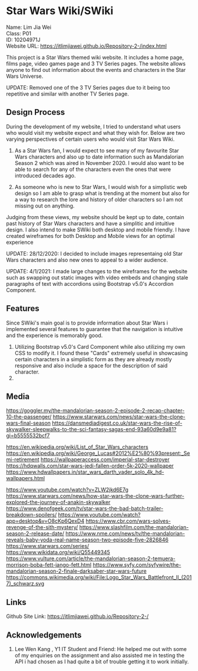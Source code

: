<h1>Star Wars Wiki/SWiki</h1>

Name: Lim Jia Wei<br>
Class: P01<br>
ID: 10204971J<br>
Website URL: https://itlimjiawei.github.io/Repository-2-/index.html<br>

This project is a Star Wars themed wiki website. It includes a home page, films page, video games page and 3 TV Series pages. The website allows anyone to find out information about the events and characters in the Star Wars Universe. 

UPDATE: Removed one of the 3 TV Series pages due to it being too repetitive and similar with another TV Series page.

<h2>Design Process</h2>

During the development of my website, I tried to understand what users who would visit my website expect and what they wish for. Below are two varying perspectives of certain users who would visit Star Wars Wiki.

1. As a Star Wars fan, I would expect to see many of my favourite Star Wars characters and also up to date information such as Mandalorian Season 2 which was aired in November 2020. I would also want to be able to search for any of the characters even the ones that were introduced decades ago.

2. As someone who is new to Star Wars, I would wish for a simplistic web design so I am able to grasp what is trending at the moment but also for a way to research the lore and history of older characters so I am not missing out on anything. 

Judging from these views, my website should be kept up to date, contain past history of Star Wars characters and have a simplitic and intuitive design. I also intend to make SWiki both desktop and mobile friendly. I have created wireframes for both Desktop and Mobile views for an optimal experience

UPDATE: 28/12/2020: I decided to include images representaing old Star Wars characters and also new ones to appeal to a wider audience.

UPDATE: 4/1/2021: I made large changes to the wireframes for the website such as swapping out static images with video embeds and changing stale paragraphs of text with accordions using Bootstrap v5.0's Accordion Component.






<h2>Features</h2>

Since SWiki's main goal is to provide information about Star Wars i implemented several features to guarantee that the navigation is intuitive and the experience is memorably good.

1. Utilizing Bootstrap v5.0's Card Component while also utilizing my own CSS to modify it. I found these "Cards" extremely useful in showcasing certain characters in a simplistic form as they are already mostly responsive and also include a space for the description of said character.
2. 













<h2>Media</h2>

https://goggler.my/the-mandalorian-season-2-episode-2-recap-chapter-10-the-passenger/ 
https://www.starwars.com/news/star-wars-the-clone-wars-final-season
https://dansmediadigest.co.uk/star-wars-the-rise-of-skywalker-sleepwalks-to-the-sci-fantasy-sagas-end-93a60d9e9a81?gi=b5555532bcf7

https://en.wikipedia.org/wiki/List_of_Star_Wars_characters
https://en.wikipedia.org/wiki/George_Lucas#2012%E2%80%93present:_Semi-retirement
https://wallpaperaccess.com/imperial-star-destroyer
https://hdqwalls.com/star-wars-jedi-fallen-order-5k-2020-wallpaper
https://www.hdwallpapers.in/star_wars_darth_vader_solo_4k_hd-wallpapers.html

https://www.youtube.com/watch?v=ZLW2jkd6E7g
https://www.starwars.com/news/how-star-wars-the-clone-wars-further-explored-the-journey-of-anakin-skywalker
https://www.denofgeek.com/tv/star-wars-the-bad-batch-trailer-breakdown-spoilers/
https://www.youtube.com/watch?app=desktop&v=O8cKp6QexD4
https://www.cbr.com/wars-solves-revenge-of-the-sith-mystery/
https://www.slashfilm.com/the-mandalorian-season-2-release-date/
https://www.nme.com/news/tv/the-mandalorian-reveals-baby-yoda-real-name-season-two-episode-five-2826846
https://www.starwars.com/series/
https://www.wikidata.org/wiki/Q55449345
https://www.vulture.com/article/the-mandalorian-season-2-temuera-morrison-boba-fett-jango-fett.html
https://www.syfy.com/syfywire/the-mandalorian-season-2-finale-darksaber-star-wars-future
https://commons.wikimedia.org/wiki/File:Logo_Star_Wars_Battlefront_II_(2017)_schwarz.svg

<h2>Links</h2>

Github Site Link: https://itlimjiawei.github.io/Repository-2-/

<h2>Acknowledgements</h2>

1. Lee Wen Kang , Y1 IT Student and Friend: He helped me out with some of my enquiries on the assignment and also assisted me in testing the API i had chosen as I had quite a bit of trouble getting it to work initially.